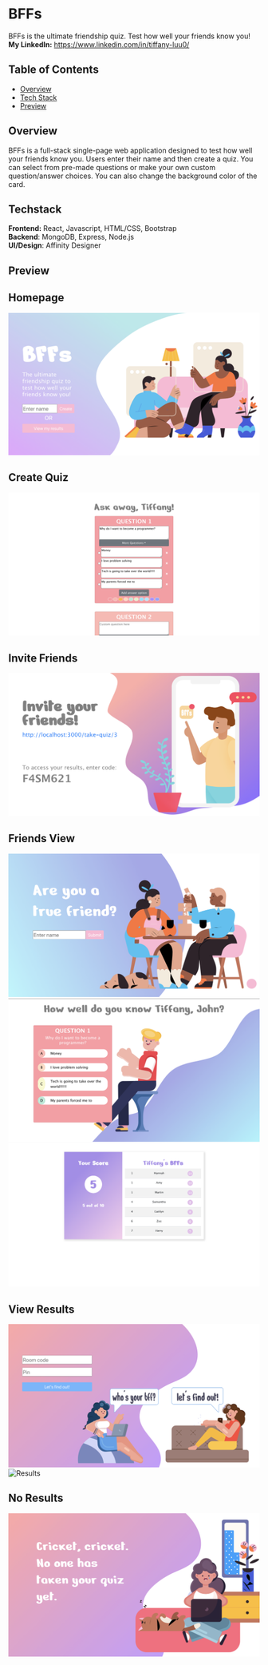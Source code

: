 # BFFs
BFFs is the ultimate friendship quiz. Test how well
your friends know you!<br/>
**My LinkedIn:** https://www.linkedin.com/in/tiffany-luu0/ <br/>

## Table of Contents
* [Overview](#overview)
* [Tech Stack](#techstack)
* [Preview](#preview)

## Overview
BFFs is a full-stack single-page web application designed
to test how well your friends know you. Users enter their
name and then create a quiz. You can select from pre-made
questions or make your own custom question/answer choices. You can also change the background color of the card. <br/>

## Techstack
**Frontend:** React, Javascript, HTML/CSS, Bootstrap <br/>
**Backend**: MongoDB, Express, Node.js  <br/> 
**UI/Design**: Affinity Designer

## Preview
## Homepage
![Homepage](./client/src/images/for_README/homepage.png)

## Create Quiz 
![CreateQuiz](./client/src/images/for_README/create_quiz.png)

## Invite Friends
![Invite](./client/src/images/for_README/invite.png)

## Friends View
![FriendsView](./client/src/images/for_README/friends_view.png)
![QuizView](./client/src/images/for_README/quiz_view.png)
![QuizView](./client/src/images/for_README/friends_result_view.png)

## View Results
![ViewResults](./client/src/images/for_README/view_results.png)
![Results](./client/src/images/for_README/my_results.png)

## No Results
![NoResults](./client/src/images/for_README/no_results.png)

